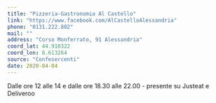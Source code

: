 ```yaml
---
title: "Pizzeria-Gastronomia Al Castello"
link: "https://www.facebook.com/AlCastelloAlessandria"
phone: "0131.222.802"
mail: ""
address: "Corso Monferrato, 91 Alessandria"
coord_lat: 44.918322
coord_lon: 8.613264
source: "Confesercenti"
date: 2020-04-04
---
```


Dalle ore 12 alle 14 e dalle ore 18.30 alle 22.00 - presente su Justeat e Deliveroo
